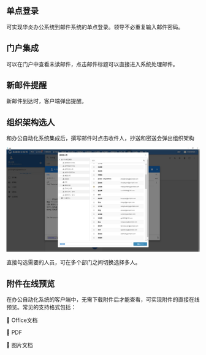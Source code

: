 ## 单点登录

可实现华炎办公系统到邮件系统的单点登录。领导不必重复输入邮件密码。

## 门户集成

可以在门户中查看未读邮件，点击邮件标题可以直接进入系统处理邮件。

## 新邮件提醒

新邮件到达时，客户端弹出提醒。

## 组织架构选人

和办公自动化系统集成后，撰写邮件时点击收件人，抄送和密送会弹出组织架构

![](images/steedos/选人.jpg)

直接勾选需要的人员，可在多个部门之间切换选择多人。

## 附件在线预览

在办公自动化系统的客户端中，无需下载附件后才能查看，可实现附件的直接在线预览。常见的支持格式包括：

	Office文档

	PDF

	图片文档

